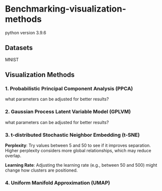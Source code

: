 # Benchmarking-visualization-methods
python version 3.9.6

## Datasets
MNIST

## Visualization Methods

### 1. Probabilistic Principal Component Analysis (PPCA)

what parameters can be adjusted for better results?

### 2. Gaussian Process Latent Variable Model (GPLVM)

what parameters can be adjusted for better results?

### 3. t-distributed Stochastic Neighbor Embedding (t-SNE)
**Perplexity**: Try values between 5 and 50 to see if it improves separation. Higher perplexity considers more global relationships, which may reduce overlap.

**Learning Rate**: Adjusting the learning rate (e.g., between 50 and 500) might change how clusters are positioned.

### 4. Uniform Manifold Approximation (UMAP)
